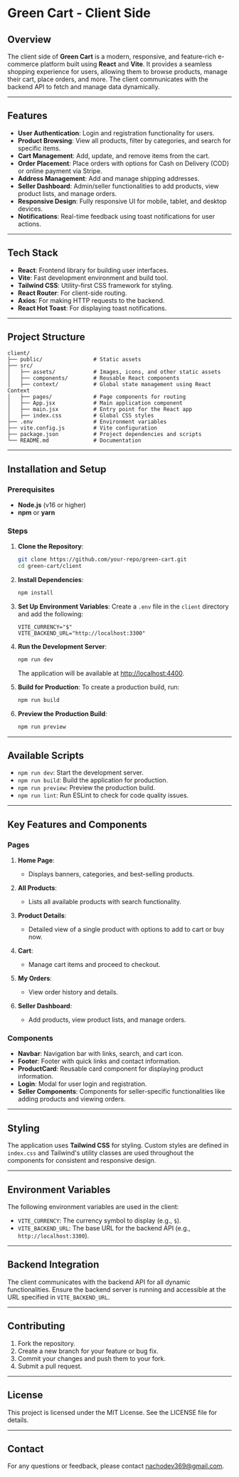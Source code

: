 # Green Cart - Client Side

## Overview

The client side of **Green Cart** is a modern, responsive, and feature-rich e-commerce platform built using **React** and **Vite**. It provides a seamless shopping experience for users, allowing them to browse products, manage their cart, place orders, and more. The client communicates with the backend API to fetch and manage data dynamically.

---

## Features

- **User Authentication**: Login and registration functionality for users.
- **Product Browsing**: View all products, filter by categories, and search for specific items.
- **Cart Management**: Add, update, and remove items from the cart.
- **Order Placement**: Place orders with options for Cash on Delivery (COD) or online payment via Stripe.
- **Address Management**: Add and manage shipping addresses.
- **Seller Dashboard**: Admin/seller functionalities to add products, view product lists, and manage orders.
- **Responsive Design**: Fully responsive UI for mobile, tablet, and desktop devices.
- **Notifications**: Real-time feedback using toast notifications for user actions.

---

## Tech Stack

- **React**: Frontend library for building user interfaces.
- **Vite**: Fast development environment and build tool.
- **Tailwind CSS**: Utility-first CSS framework for styling.
- **React Router**: For client-side routing.
- **Axios**: For making HTTP requests to the backend.
- **React Hot Toast**: For displaying toast notifications.

---

## Project Structure

```
client/
├── public/                # Static assets
├── src/
│   ├── assets/            # Images, icons, and other static assets
│   ├── components/        # Reusable React components
│   ├── context/           # Global state management using React Context
│   ├── pages/             # Page components for routing
│   ├── App.jsx            # Main application component
│   ├── main.jsx           # Entry point for the React app
│   ├── index.css          # Global CSS styles
├── .env                   # Environment variables
├── vite.config.js         # Vite configuration
├── package.json           # Project dependencies and scripts
└── README.md              # Documentation
```

---

## Installation and Setup

### Prerequisites

- **Node.js** (v16 or higher)
- **npm** or **yarn**

### Steps

1. **Clone the Repository**:
   ```bash
   git clone https://github.com/your-repo/green-cart.git
   cd green-cart/client
   ```

2. **Install Dependencies**:
   ```bash
   npm install
   ```

3. **Set Up Environment Variables**:
   Create a `.env` file in the `client` directory and add the following:
   ```
   VITE_CURRENCY="$"
   VITE_BACKEND_URL="http://localhost:3300"
   ```

4. **Run the Development Server**:
   ```bash
   npm run dev
   ```
   The application will be available at [http://localhost:4400](http://localhost:4400).

5. **Build for Production**:
   To create a production build, run:
   ```bash
   npm run build
   ```

6. **Preview the Production Build**:
   ```bash
   npm run preview
   ```

---

## Available Scripts

- `npm run dev`: Start the development server.
- `npm run build`: Build the application for production.
- `npm run preview`: Preview the production build.
- `npm run lint`: Run ESLint to check for code quality issues.

---

## Key Features and Components

### Pages

1. **Home Page**:
   - Displays banners, categories, and best-selling products.

2. **All Products**:
   - Lists all available products with search functionality.

3. **Product Details**:
   - Detailed view of a single product with options to add to cart or buy now.

4. **Cart**:
   - Manage cart items and proceed to checkout.

5. **My Orders**:
   - View order history and details.

6. **Seller Dashboard**:
   - Add products, view product lists, and manage orders.

### Components

- **Navbar**: Navigation bar with links, search, and cart icon.
- **Footer**: Footer with quick links and contact information.
- **ProductCard**: Reusable card component for displaying product information.
- **Login**: Modal for user login and registration.
- **Seller Components**: Components for seller-specific functionalities like adding products and viewing orders.

---

## Styling

The application uses **Tailwind CSS** for styling. Custom styles are defined in `index.css` and Tailwind's utility classes are used throughout the components for consistent and responsive design.

---

## Environment Variables

The following environment variables are used in the client:

- `VITE_CURRENCY`: The currency symbol to display (e.g., `$`).
- `VITE_BACKEND_URL`: The base URL for the backend API (e.g., `http://localhost:3300`).

---

## Backend Integration

The client communicates with the backend API for all dynamic functionalities. Ensure the backend server is running and accessible at the URL specified in `VITE_BACKEND_URL`.

---

## Contributing

1. Fork the repository.
2. Create a new branch for your feature or bug fix.
3. Commit your changes and push them to your fork.
4. Submit a pull request.

---

## License

This project is licensed under the MIT License. See the LICENSE file for details.

---

## Contact

For any questions or feedback, please contact [nachodev369@gmail.com](mailto:nachodev369@gmail.com).
